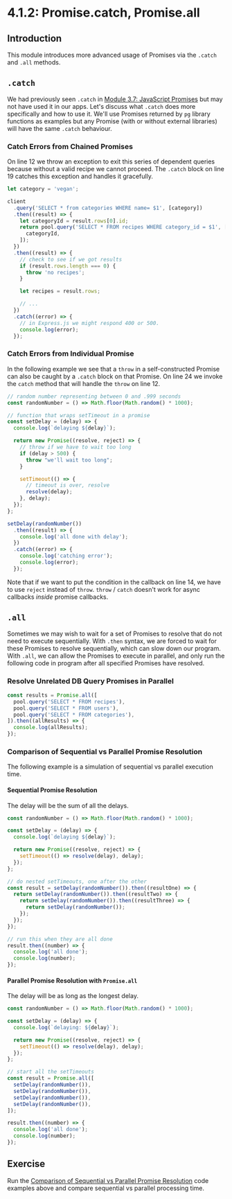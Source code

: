 # 4.1.2: Promise.catch, Promise.all

## Introduction

This module introduces more advanced usage of Promises via the `.catch` and `.all` methods.

## `.catch`

We had previously seen `.catch` in [Module 3.7: JavaScript Promises](../../3-back-end-application/3.7-javascript-promises.md#creating-promises) but may not have used it in our apps. Let's discuss what `.catch` does more specifically and how to use it. We'll use Promises returned by `pg` library functions as examples but any Promise \(with or without external libraries\) will have the same `.catch` behaviour.

### Catch Errors from Chained Promises

On line 12 we throw an exception to exit this series of dependent queries because without a valid recipe we cannot proceed. The `.catch` block on line 19 catches this exception and handles it gracefully.

```javascript
let category = 'vegan';

client
  .query('SELECT * from categories WHERE name= $1', [category])
  .then((result) => {
    let categoryId = result.rows[0].id;
    return pool.query('SELECT * FROM recipes WHERE category_id = $1', [
      categoryId,
    ]);
  })
  .then((result) => {
    // check to see if we got results
    if (result.rows.length === 0) {
      throw 'no recipes';
    }

    let recipes = result.rows;

    // ...
  })
  .catch((error) => {
    // in Express.js we might respond 400 or 500.
    console.log(error);
  });
```

### Catch Errors from Individual Promise

In the following example we see that a `throw` in a self-constructed Promise can also be caught by a `.catch` block on that Promise. On line 24 we invoke the `catch` method that will handle the `throw` on line 12.

```javascript
// random number representing between 0 and .999 seconds
const randomNumber = () => Math.floor(Math.random() * 1000);

// function that wraps setTimeout in a promise
const setDelay = (delay) => {
  console.log(`delaying ${delay}`);

  return new Promise((resolve, reject) => {
    // throw if we have to wait too long
    if (delay > 500) {
      throw "we'll wait too long";
    }

    setTimeout(() => {
      // timeout is over, resolve
      resolve(delay);
    }, delay);
  });
};

setDelay(randomNumber())
  .then((result) => {
    console.log('all done with delay');
  })
  .catch((error) => {
    console.log('catching error');
    console.log(error);
  });
```

Note that if we want to put the condition in the callback on line 14, we have to use `reject` instead of `throw`. `throw` / `catch` doesn't work for async callbacks _inside_ promise callbacks.

## `.all`

Sometimes we may wish to wait for a set of Promises to resolve that do not need to execute sequentially. With `.then` syntax, we are forced to wait for these Promises to resolve sequentially, which can slow down our program. With `.all`, we can allow the Promises to execute in parallel, and only run the following code in program after all specified Promises have resolved.

### Resolve Unrelated DB Query Promises in Parallel

```javascript
const results = Promise.all([
  pool.query('SELECT * FROM recipes'),
  pool.query('SELECT * FROM users'),
  pool.query('SELECT * FROM categories'),
]).then((allResults) => {
  console.log(allResults);
});
```

### Comparison of Sequential vs Parallel Promise Resolution

The following example is a simulation of sequential vs parallel execution time.

#### Sequential Promise Resolution

The delay will be the sum of all the delays.

```javascript
const randomNumber = () => Math.floor(Math.random() * 1000);

const setDelay = (delay) => {
  console.log(`delaying ${delay}`);

  return new Promise((resolve, reject) => {
    setTimeout(() => resolve(delay), delay);
  });
};

// do nested setTimeouts, one after the other
const result = setDelay(randomNumber()).then((resultOne) => {
  return setDelay(randomNumber()).then((resultTwo) => {
    return setDelay(randomNumber()).then((resultThree) => {
      return setDelay(randomNumber());
    });
  });
});

// run this when they are all done
result.then((number) => {
  console.log('all done');
  console.log(number);
});
```

#### Parallel Promise Resolution with `Promise.all`

The delay will be as long as the longest delay.

```javascript
const randomNumber = () => Math.floor(Math.random() * 1000);

const setDelay = (delay) => {
  console.log(`delaying: ${delay}`);

  return new Promise((resolve, reject) => {
    setTimeout(() => resolve(delay), delay);
  });
};

// start all the setTimeouts
const result = Promise.all([
  setDelay(randomNumber()),
  setDelay(randomNumber()),
  setDelay(randomNumber()),
  setDelay(randomNumber()),
]);

result.then((number) => {
  console.log('all done');
  console.log(number);
});
```

## Exercise

Run the [Comparison of Sequential vs Parallel Promise Resolution](4.1.2-promise.catch-promise.all.md#comparison-of-sequential-vs-parallel-promise-resolution) code examples above and compare sequential vs parallel processing time.

